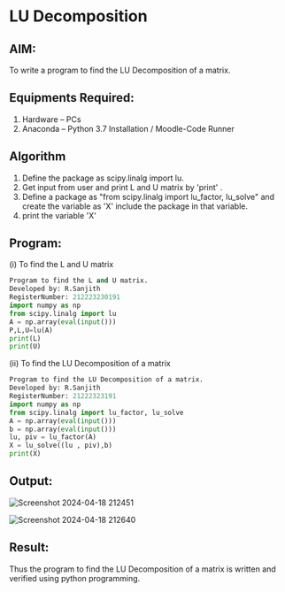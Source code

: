 # LU Decomposition 

## AIM:
To write a program to find the LU Decomposition of a matrix.

## Equipments Required:
1. Hardware – PCs
2. Anaconda – Python 3.7 Installation / Moodle-Code Runner

## Algorithm
1. Define the package as scipy.linalg import lu.
2. Get input from user and print L and U matrix by 'print' .
3. Define a package as "from scipy.linalg import lu_factor, lu_solve" and create the variable as 'X' include the package in that variable.
4. print the variable 'X'

## Program:
(i) To find the L and U matrix
```python
Program to find the L and U matrix.
Developed by: R.Sanjith
RegisterNumber: 212223230191
import numpy as np
from scipy.linalg import lu
A = np.array(eval(input()))
P,L,U=lu(A)
print(L)
print(U)
```
(ii) To find the LU Decomposition of a matrix
```python
Program to find the LU Decomposition of a matrix.
Developed by: R.Sanjith
RegisterNumber: 21222323191
import numpy as np
from scipy.linalg import lu_factor, lu_solve
A = np.array(eval(input()))
b = np.array(eval(input()))
lu, piv = lu_factor(A)
X = lu_solve((lu , piv),b)
print(X)
```

## Output:
![Screenshot 2024-04-18 212451](https://github.com/sanjithbro/LU-Decomposition/assets/167451460/e075e51a-7acc-4145-be33-705a96c0da7b)

![Screenshot 2024-04-18 212640](https://github.com/sanjithbro/LU-Decomposition/assets/167451460/d93bf98e-ad24-4e48-99de-2864074533f7)

## Result:
Thus the program to find the LU Decomposition of a matrix is written and verified using python programming.

